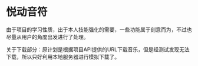 # 悦动音符
由于项目的学习性质，出于本人技能强化的需要，一些功能属于刻意而为，不过也尽量从用户的角度出发进行了处理。

关于下载部分：原计划是根据项目API提供的URL下载音乐，但是经测试发现无法下载，所以只好利用本地服务器进行模拟下载了。
